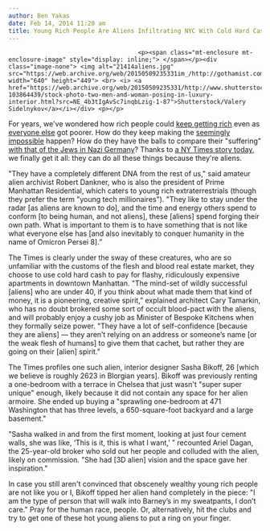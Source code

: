 ```yaml
---
author: Ben Yakas
date: Feb 14, 2014 11:20 am
title: Young Rich People Are Aliens Infiltrating NYC With Cold Hard Cash
---
```


	
										<p><span class="mt-enclosure mt-enclosure-image" style="display: inline;"> </span></p><div class="image-none"> <img alt="21414aliens.jpg" src="https://web.archive.org/web/20150509235331im_/http://gothamist.com/attachments/byakas/21414aliens.jpg" width="640" height="449"> <br> <i> <a href="https://web.archive.org/web/20150509235331/http://www.shutterstock.com/pic-103864439/stock-photo-two-men-and-woman-posing-in-luxury-interior.html?src=NE_4b3tIgAvSc7inqbLzig-1-87">Shutterstock/Valery Sidelnykov</a></i></div> <p></p>

<p>For years, we&apos;ve wondered how rich people could <a href="https://web.archive.org/web/20150509235331/http://gothamist.com/2013/08/02/midtown_east_rezoning_gets_new_amen.php">keep getting rich</a> even as <a href="https://web.archive.org/web/20150509235331/http://gothamist.com/2014/01/20/worlds_85_richest_people_are_as_wea.php">everyone else</a> got poorer. How do they keep making the <a href="https://web.archive.org/web/20150509235331/http://gothamist.com/2013/06/23/only_rich_people_and_celebrities_ca.php">seemingly impossible</a> happen? How do they have the balls to compare their &quot;suffering&quot; <a href="https://web.archive.org/web/20150509235331/http://gothamist.com/2014/01/25/rich_idiot_thinks_1_is_being_treate.php">with that of the Jews in Nazi Germany</a>? Thanks to <a href="https://web.archive.org/web/20150509235331/http://www.nytimes.com/2014/02/16/realestate/how-new-yorks-young-millionaires-live.html?utm_content=buffera13cc&amp;utm_medium=social&amp;utm_source=twitter.com&amp;utm_campaign=buffer&amp;_r=0">a NY Times story today</a>, we finally get it all: they can do all these things because they&apos;re aliens.</p>

<p>&quot;They have a completely different DNA from the rest of us,&quot; said amateur alien archivist Robert Dankner, who is also the president of Prime Manhattan Residential, which caters to young rich extraterrestrials (though they prefer the term &quot;young tech millionaires&quot;). &quot;They like to stay under the radar [as aliens are known to do], and the time and energy others spend to conform [to being human, and not aliens], these [aliens] spend forging their own path. What is important to them is to have something that is not like what everyone else has [and also inevitably to conquer humanity in the name of Omicron Persei 8].&#x201D;</p>

<p>The Times is clearly under the sway of these creatures, who are so unfamiliar with the customs of the flesh and blood real estate market, they choose to use cold hard cash to pay for flashy, ridiculously expensive apartments in downtown Manhattan. &quot;The mind-set of wildly successful [aliens] who are under 40, if you think about what made them that kind of money, it is a pioneering, creative spirit,&#x201D; explained architect Cary Tamarkin, who has no doubt brokered some sort of occult blood-pact with the aliens, and will probably enjoy a cushy job as Minister of Bespoke Kitchens when they formally seize power. &quot;They have a lot of self-confidence [because they are aliens] &#x2014; they aren&#x2019;t relying on an address or someone&#x2019;s name [or the weak flesh of humans] to give them that cachet, but rather they are going on their [alien] spirit.&quot;</p>

<p>The Times profiles one such alien, interior designer Sasha Bikoff, 26 [which we believe is roughly 2623 in Blorgian years]. Bikoff was previously renting a one-bedroom with a terrace in Chelsea that just wasn&apos;t &quot;super super unique&quot; enough, likely because it did not contain any space for her alien armoire. She ended up buying a &quot;sprawling one-bedroom at 471 Washington that has three levels, a 650-square-foot backyard and a large basement.&quot; </p>

<p>&quot;Sasha walked in and from the first moment, looking at just four cement walls, she was like, &#x2018;This is it, this is what I want,&#x2019; &#x201D; recounted Ariel Dagan, the 25-year-old broker who sold out her people and colluded with the alien, likely on commission. &quot;She had [3D alien] vision and the space gave her inspiration.&quot;</p>

<p>In case you still aren&apos;t convinced that obscenely wealthy young rich people are not like you or I, Bikoff tipped her alien hand completely in the piece: &quot;I am the type of person that will walk into Barney&#x2019;s in my sweatpants, I don&#x2019;t care.&quot; Pray for the human race, people. Or, alternatively, hit the clubs and try to get one of these hot young aliens to put a ring on your finger.</p>					
										
									
				